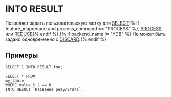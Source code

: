 
# INTO RESULT

Позволяет задать пользовательскую метку для [SELECT](select/index.md){% if feature_mapreduce and process_command == "PROCESS" %}, [PROCESS](process.md) или [REDUCE](reduce.md){% endif %}.{% if backend_name != "YDB" %} Не может быть задано одновременно с [DISCARD](discard.md).{% endif %}

## Примеры

```yql
SELECT 1 INTO RESULT foo;
```

```yql
SELECT * FROM
my_table
WHERE value % 2 == 0
INTO RESULT `Название результата`;
```


